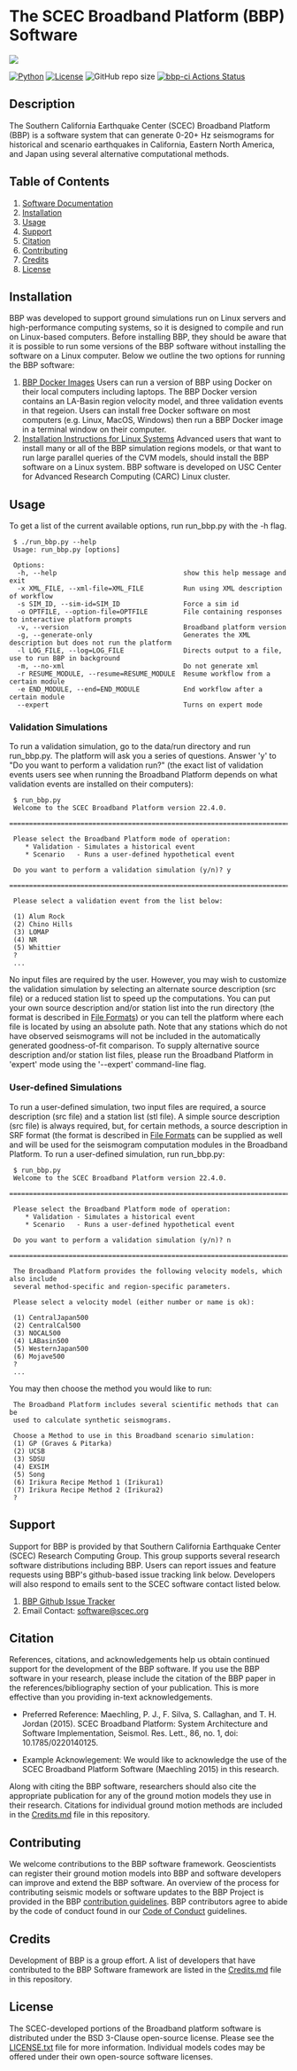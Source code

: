 # The SCEC Broadband Platform (BBP) Software

<a href="https://github.com/sceccode/bbp.git"><img src="https://github.com/sceccode/bbp/wiki/images/SRL_Cover_v8.png"></a>

[![Python](https://img.shields.io/badge/python-%3E%3D3.7-blue)](https://www.python.org)
[![License](https://img.shields.io/badge/License-BSD_3--Clause-blue.svg)](https://opensource.org/licenses/BSD-3-Clause)
![GitHub repo size](https://img.shields.io/github/repo-size/sceccode/bbp)
[![bbp-ci Actions Status](https://github.com/SCECcode/bbp/workflows/bbp-ci/badge.svg)](https://github.com/SCECcode/bbp/actions)

## Description
The Southern California Earthquake Center (SCEC) Broadband Platform (BBP) is a software system that can generate 0-20+ Hz seismograms for historical and scenario earthquakes in California, Eastern North America, and Japan using several alternative computational methods.

## Table of Contents
1. [Software Documentation](https://github.com/SCECcode/bbp/wiki)
2. [Installation](#installation)
3. [Usage](#usage)
4. [Support](#support)
5. [Citation](#citation)
6. [Contributing](#contributing)
7. [Credits](#credits)
8. [License](#license)

## Installation

BBP was developed to support ground simulations run on Linux servers and high-performance computing systems,
so it is designed to compile and run on Linux-based computers. Before installing BBP, they should be aware that it is
possible to run some versions of the BBP software without installing the software on a Linux computer.
Below we outline the two options for running the BBP software:

1. [BBP Docker Images](https://github.com/sceccode/bbp_docker) Users can run a version of BBP using Docker on their
local computers including laptops. The BBP Docker version contains an LA-Basin region velocity model, and three validation events in that regeion.
Users can install free Docker software on most computers (e.g. Linux, MacOS, Windows) then run a BBP Docker image in a terminal window on their computer.
2. [Installation Instructions for Linux Systems](https://github.com/SCECcode/bbp/wiki/Installation)
Advanced users that want to install many or all of the BBP simulation regions models, or that want to run large
parallel queries of the CVM models, should install the BBP software on a Linux system. BBP software is developed
on USC Center for Advanced Research Computing (CARC) Linux cluster.

## Usage

To get a list of the current available options, run run_bbp.py with the -h flag.

```
 $ ./run_bbp.py --help
 Usage: run_bbp.py [options]

 Options:
  -h, --help                                show this help message and exit
  -x XML_FILE, --xml-file=XML_FILE          Run using XML description of workflow
  -s SIM_ID, --sim-id=SIM_ID                Force a sim id
  -o OPTFILE, --option-file=OPTFILE         File containing responses to interactive platform prompts
  -v, --version                             Broadband platform version
  -g, --generate-only                       Generates the XML description but does not run the platform
  -l LOG_FILE, --log=LOG_FILE               Directs output to a file, use to run BBP in background
  -m, --no-xml                              Do not generate xml
  -r RESUME_MODULE, --resume=RESUME_MODULE  Resume workflow from a certain module
  -e END_MODULE, --end=END_MODULE           End workflow after a certain module
  --expert                                  Turns on expert mode
```

### Validation Simulations

To run a validation simulation, go to the data/run directory and run run_bbp.py. The platform will ask you a series of questions. Answer 'y' to "Do you want to perform a validation run?" (the exact list of validation events users see when running the Broadband Platform depends on what validation events are installed on their computers):

```
 $ run_bbp.py
 Welcome to the SCEC Broadband Platform version 22.4.0.
 ================================================================================

 Please select the Broadband Platform mode of operation:
    * Validation - Simulates a historical event
    * Scenario   - Runs a user-defined hypothetical event

 Do you want to perform a validation simulation (y/n)? y
 ================================================================================

 Please select a validation event from the list below:

 (1) Alum Rock
 (2) Chino Hills
 (3) LOMAP
 (4) NR
 (5) Whittier
 ?
 ...
```

No input files are required by the user. However, you may wish to customize the validation simulation by selecting an alternate source description (src file) or a reduced station list to speed up the computations. You can put your own source description and/or station list into the run directory (the format is described in [File Formats](./File-Format-Guide)) or you can tell the platform where each file is located by using an absolute path. Note that any stations which do not have observed seismograms will not be included in the automatically generated goodness-of-fit comparison. To supply alternative source description and/or station list files, please run the Broadband Platform in 'expert' mode using the '--expert' command-line flag.

### User-defined Simulations

To run a user-defined simulation, two input files are required, a source description (src file) and a station list (stl file). A simple source description (src file) is always required, but, for certain methods, a source description in SRF format (the format is described in [File Formats](./File-Format-Guide) can be supplied as well and will be used for the seismogram computation modules in the Broadband Platform. To run a user-defined simulation, run run_bbp.py:

```
 $ run_bbp.py
 Welcome to the SCEC Broadband Platform version 22.4.0.
 ================================================================================

 Please select the Broadband Platform mode of operation:
    * Validation - Simulates a historical event
    * Scenario   - Runs a user-defined hypothetical event

 Do you want to perform a validation simulation (y/n)? n
 ================================================================================

 The Broadband Platform provides the following velocity models, which also include
 several method-specific and region-specific parameters.

 Please select a velocity model (either number or name is ok):

 (1) CentralJapan500
 (2) CentralCal500
 (3) NOCAL500
 (4) LABasin500
 (5) WesternJapan500
 (6) Mojave500
 ?
 ...
```

You may then choose the method you would like to run:

```
 The Broadband Platform includes several scientific methods that can be
 used to calculate synthetic seismograms.

 Choose a Method to use in this Broadband scenario simulation:
 (1) GP (Graves & Pitarka)
 (2) UCSB
 (3) SDSU
 (4) EXSIM
 (5) Song
 (6) Irikura Recipe Method 1 (Irikura1)
 (7) Irikura Recipe Method 2 (Irikura2)
 ?
```

## Support
Support for BBP is provided by that Southern California Earthquake Center (SCEC) Research Computing Group. This group supports several research software distributions including BBP. Users can report issues and feature requests using BBP's github-based issue tracking link below. Developers will also respond to emails sent to the SCEC software contact listed below.
1. [BBP Github Issue Tracker](https://github.com/SCECcode/bbp/issues)
2. Email Contact: software@scec.org

## Citation
References, citations, and acknowledgements help us obtain continued support for the development of the BBP software. If you use the BBP software in your research, please include the citation of the BBP paper in the references/bibliography section of your publication. This is more effective than you providing in-text acknowledgements.

* Preferred Reference: Maechling, P. J., F. Silva, S. Callaghan, and T. H. Jordan (2015). SCEC Broadband Platform: System Architecture and Software Implementation, Seismol. Res. Lett., 86, no. 1, doi: 10.1785/0220140125.

* Example Acknowlegement: We would like to acknowledge the use of the SCEC Broadband Platform Software (Maechling 2015) in this research.

Along with citing the BBP software, researchers should also cite the appropriate publication for any of the ground motion models they use in their research. Citations for individual ground motion methods are included in the [Credits.md](CREDITS.md) file in this repository.

## Contributing
We welcome contributions to the BBP software framework.
Geoscientists can register their ground motion models into BBP and software developers can
improve and extend the BBP software. An overview of the process for contributing seismic models or
software updates to the BBP Project is provided in the BBP [contribution guidelines](CONTRIBUTING.md).
BBP contributors agree to abide by the code of conduct found in our [Code of Conduct](CODE_OF_CONDUCT.md) guidelines.

## Credits
Development of BBP is a group effort. A list of developers that have contributed to the BBP Software framework
are listed in the [Credits.md](CREDITS.md) file in this repository.

## License
The SCEC-developed portions of the Broadband platform software is distributed under the BSD 3-Clause open-source license.
Please see the [LICENSE.txt](LICENSE.txt) file for more information. Individual models codes may be offered under their own open-source software licenses.

